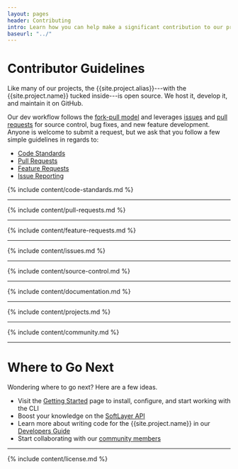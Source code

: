 ```yaml
---
layout: pages
header: Contributing
intro: Learn how you can help make a significant contribution to our project.
baseurl: "../"
---
```


# Contributor Guidelines

Like many of our projects, the {{site.project.alias}}---with the {{site.project.name}} tucked inside---is open source. We host it, develop it, and maintain it on GitHub.

Our dev workflow follows the <a href="https://help.github.com/articles/using-pull-requests" target="_blank">fork-pull model</a> and leverages <a href="{{site.github.issues_url}}" target="_blank">issues</a> and <a href="{{site.github.pulls}}" target="_blank">pull requests</a> for source control, bug fixes, and new feature development. Anyone is welcome to submit a request, but we ask that you follow a few simple guidelines in regards to:

* [Code Standards](#toc_1)
* [Pull Requests](#toc_2)
* [Feature Requests](#toc_3)
* [Issue Reporting](#toc_4)

{% include content/code-standards.md %}
***
{% include content/pull-requests.md %}
***
{% include content/feature-requests.md %}
***
{% include content/issues.md %}
***
{% include content/source-control.md %}
***
{% include content/documentation.md %}
***
{% include content/projects.md %}
***
{% include content/community.md %}

***
# Where to Go Next

Wondering where to go next? Here are a few ideas.

* Visit the [Getting Started]({{page.baseurl}}getting-started) page to install, configure, and start working with the CLI
* Boost your knowledge on the <a href="http://sldn.softlayer.com/reference/softlayerapi" target="_blank">SoftLayer API</a>
* Learn more about writing code for the {{site.project.name}} in our [Developers Guide]({{page.baseurl}}developers-guide)
* Start collaborating with our [community members](#toc_14)

***
{% include content/license.md %}

